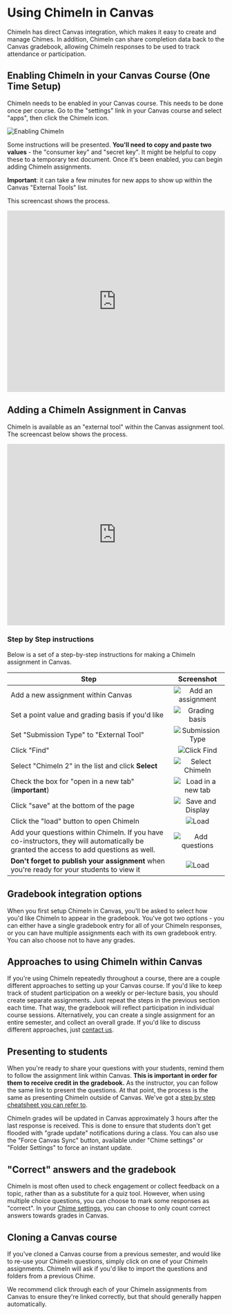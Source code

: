 # Using ChimeIn in Canvas

ChimeIn has direct Canvas integration, which makes it easy to create and manage Chimes. In addition, ChimeIn can share completion data back to the Canvas gradebook, allowing ChimeIn responses to be used to track attendance or participation.

## Enabling ChimeIn in your Canvas Course (One Time Setup)

ChimeIn needs to be enabled in your Canvas course. This needs to be done once per course. Go to the "settings" link in your Canvas course and select "apps", then click the ChimeIn icon.

![Enabling ChimeIn](./addCanvas.png)

Some instructions will be presented. **You'll need to copy and paste two values** - the "consumer key" and "secret key". It might be helpful to copy these to a temporary text document. Once it's been enabled, you can begin adding ChimeIn assignments.

**Important**: it can take a few minutes for new apps to show up within the Canvas "External Tools" list.

This screencast shows the process.

<iframe width="100%" height="420" src="https://www.youtube.com/embed/3sAjHC3onFM" frameborder="0" allow="accelerometer; autoplay; encrypted-media; gyroscope; picture-in-picture" allowfullscreen></iframe>

## Adding a ChimeIn Assignment in Canvas

ChimeIn is available as an "external tool" within the Canvas assignment tool. The screencast below shows the process.

<iframe width="100%" height="420" src="https://www.youtube.com/embed/Vz-exmZVvzc" frameborder="0" allow="accelerometer; autoplay; encrypted-media; gyroscope; picture-in-picture" allowfullscreen></iframe>

### Step by Step instructions

Below is a set of a step-by-step instructions for making a ChimeIn assignment in Canvas.

| Step                                                                                                                                   |                   Screenshot                    |
| -------------------------------------------------------------------------------------------------------------------------------------- | :---------------------------------------------: |
| Add a new assignment within Canvas                                                                                                     | ![Add an assignment](./step1-addassignment.png) |
| Set a point value and grading basis if you'd like                                                                                      |      ![Grading basis](./step2-grades.png)       |
| Set "Submission Type" to "External Tool"                                                                                               | ![Submission Type](./step3-submission-type.png) |
| Click "Find"                                                                                                                           |         ![Click Find](./step4-find.png)         |
| Select "ChimeIn 2" in the list and click **Select**                                                                                    |     ![Select ChimeIn](./step5-chimein.png)      |
| Check the box for "open in a new tab" (**important**)                                                                                  |   ![Load in a new tab](./step6-checkbox.png)    |
| Click "save" at the bottom of the page                                                                                                 |      ![Save and Display](./step7-save.png)      |
| Click the "load" button to open ChimeIn                                                                                                |            ![Load](./step8-load.png)            |
| Add your questions within ChimeIn. If you have co-instructors, they will automatically be granted the access to add questions as well. |        ![Add questions](./step9-new.png)        |
| **Don't forget to publish your assignment** when you're ready for your students to view it                                             |          ![Load](./step10-publish.png)          |

## Gradebook integration options

When you first setup ChimeIn in Canvas, you'll be asked to select how you'd like ChimeIn to appear in the gradebook. You've got two options - you can either have a single gradebook entry for all of your ChimeIn responses, or you can have multiple assignments each with its own gradebook entry. You can also choose not to have any grades.

## Approaches to using ChimeIn within Canvas

If you're using ChimeIn repeatedly throughout a course, there are a couple different approaches to setting up your Canvas course. If you'd like to keep track of student participation on a weekly or per-lecture basis, you should create separate assignments. Just repeat the steps in the previous section each time. That way, the gradebook will reflect participation in individual course sessions. Alternatively, you can create a single assignment for an entire semester, and collect an overall grade. If you'd like to discuss different approaches, just [contact us](mailto:latistecharch@umn.edu).

## Presenting to students

When you're ready to share your questions with your students, remind them to follow the assignment link within Canvas. **This is important in order for them to receive credit in the gradebook.** As the instructor, you can follow the same link to present the questions. At that point, the process is the same as presenting ChimeIn outside of Canvas. We've got a [step by step cheatsheet you can refer to](cheatsheet).

ChimeIn grades will be updated in Canvas approximately 3 hours after the last response is received. This is done to ensure that students don't get flooded with "grade update" notifications during a class. You can also use the "Force Canvas Sync" button, available under "Chime settings" or "Folder Settings" to force an instant update.

## "Correct" answers and the gradebook

ChimeIn is most often used to check engagement or collect feedback on a topic, rather than as a substitute for a quiz tool. However, when using multiple choice questions, you can choose to mark some responses as "correct". In your [Chime settings](managing-a-chime), you can choose to only count correct answers towards grades in Canvas.

## Cloning a Canvas course

If you've cloned a Canvas course from a previous semester, and would like to re-use your ChimeIn questions, simply click on one of your ChimeIn assignments. ChimeIn will ask if you'd like to import the questions and folders from a previous Chime.

We recommend click through each of your ChimeIn assignments from Canvas to ensure they're linked correctly, but that should generally happen automatically.
